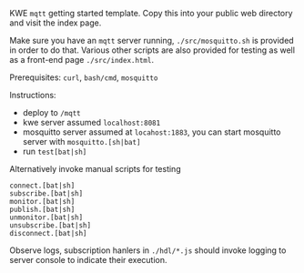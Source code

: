 KWE `mqtt` getting started template. Copy this into your public web directory and visit the index page.

Make sure you have an `mqtt` server running, `./src/mosquitto.sh` is provided in order to do that. Various other scripts are also provided for testing as well as a front-end page `./src/index.html`.


Prerequisites: `curl`, `bash/cmd`, `mosquitto`

Instructions:
* deploy to `/mqtt`
* kwe server assumed `localhost:8081`
* mosquitto server assumed at `locahost:1883`, you can start mosquitto server with `mosquitto.[sh|bat]`
* run `test[bat|sh]`

Alternatively invoke manual scripts for testing

```
connect.[bat|sh]
subscribe.[bat|sh]
monitor.[bat|sh]
publish.[bat|sh]
unmonitor.[bat|sh]
unsubscribe.[bat|sh]
disconnect.[bat|sh]
```

Observe logs, subscription hanlers in `./hdl/*.js` should invoke logging to server console to indicate their execution.
